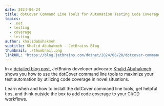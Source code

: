 ```yaml
---
date: 2024-06-24
title: dotCover Command Line Tools for Automation Testing Code Coverage
topics:
  - .net
  - testing
  - coverage
  - testing
author: khalidabuhakmeh
subtitle: Khalid Abuhakmeh - JetBrains Blog
thumbnail: ./thumbnail.png
linkURL: "https://blog.jetbrains.com/dotnet/2024/06/20/dotcover-command-line-tools-for-automation-testing-code-coverage/"
---
```


In a [detailed blog post](https://blog.jetbrains.com/dotnet/2024/06/20/dotcover-command-line-tools-for-automation-testing-code-coverage/), JetBrains developer advocate [Khalid Abuhakmeh](/authors/khalidabuhakmeh/) shows you how to use the dotCover command line tools to maximize your test automation by utilizing code coverage in novel situations.

Learn when and how to install the dotCover command line tools, get helpful tips, and think outside the box to add code coverage to your CI/CD workflows.
